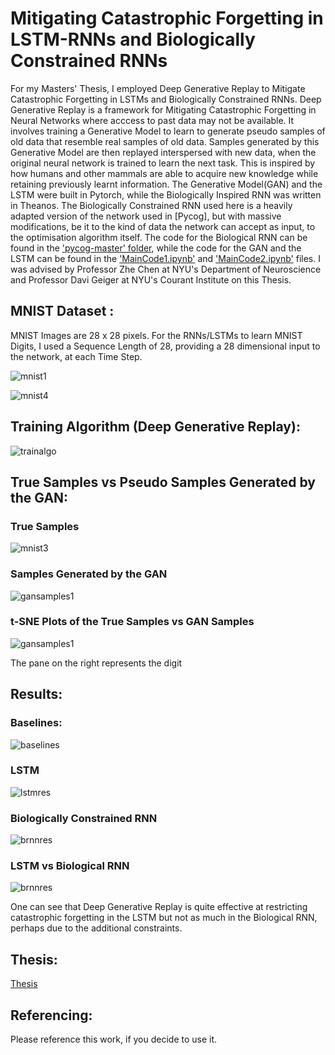 # Mitigating Catastrophic Forgetting in LSTM-RNNs and Biologically Constrained RNNs

For my Masters' Thesis, I employed Deep Generative Replay to Mitigate Catastrophic Forgetting in LSTMs and Biologically Constrained RNNs. Deep Generative Replay is a framework for Mitigating Catastrophic Forgetting in Neural Networks where acccess to past data may not be available. It involves training a Generative Model to learn to generate pseudo samples of old data that resemble real samples of old data. Samples generated by this Generative Model are then replayed interspersed with new data, when the original neural network is trained to learn the next task. This is inspired by how humans and other mammals are able to acquire new knowledge while retaining previously learnt information. The Generative Model(GAN) and the LSTM were built in Pytorch, while the Biologically Inspired RNN was written in Theanos. The Biologically Constrained RNN used here is a heavily adapted version of the network used in [Pycog], but with massive modifications, be it to the kind of data the network can accept as input, to the optimisation algorithm itself. The code for the Biological RNN can be found in the ['pycog-master' folder](pycog-master), while the code for the GAN and the LSTM can be found in the ['MainCode1.ipynb'](MainCode1.ipynb) and ['MainCode2.ipynb'](MainCode2.ipynb) files. I was advised by Professor Zhe Chen at NYU's Department of Neuroscience and Professor Davi Geiger at NYU's Courant Institute on this Thesis.


## MNIST Dataset :

MNIST Images are 28 x 28 pixels. For the RNNs/LSTMs to learn MNIST Digits, I used a Sequence Length of 28, providing a 28 dimensional input to the network, at each Time Step.

![mnist1](thesisimagesflowcharts/mnist1.jpeg)

![mnist4](thesisimagesflowcharts/mnist4.jpeg)


## Training Algorithm (Deep Generative Replay):

![trainalgo](thesisimagesflowcharts/algo.jpeg)


## True Samples vs Pseudo Samples Generated by the GAN:

### True Samples

![mnist3](thesisimagesflowcharts/mnist3.jpeg)

### Samples Generated by the GAN

![gansamples1](thesisimagesflowcharts/gan0123.jpeg)

### t-SNE Plots of the True Samples vs GAN Samples

![gansamples1](thesis_graphs/tsne0123.jpeg)

The pane on the right represents the digit


## Results:

### Baselines:

![baselines](thesis_graphs/baselines.jpeg)

### LSTM

![lstmres](thesis_graphs/lstmoverall.jpeg)

### Biologically Constrained RNN

![brnnres](thesis_graphs/brnnoverall.jpeg)

### LSTM vs Biological RNN

![brnnres](thesis_graphs/lstmvsrnn.jpeg)

One can see that Deep Generative Replay is quite effective at restricting catastrophic forgetting in the LSTM but not as much in the Biological RNN, perhaps due to the additional constraints.

## Thesis:

[Thesis](Amartya_Thesis.pdf)


## Referencing:

Please reference this work, if you decide to use it.
